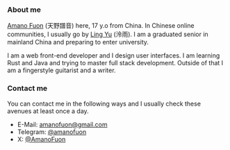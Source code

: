 ### About me

<ins>Amano Fuon</ins> (天野譜音) here, 17 y.o from China. In Chinese online communities, I usually go by <ins>Ling Yu</ins> (泠雨). I am a graduated senior in mainland China and preparing to enter university.

I am a web front-end developer and I design user interfaces. I am learning Rust and Java and trying to master full stack development. Outside of that I am a fingerstyle guitarist and a writer.

### Contact me

You can contact me in the following ways and I usually check these avenues at least once a day.

- E-Mail: [amanofuon@gmail.com](mailto:amanofuon@gmail.com)
- Telegram: [@amanofuon](https://t.me/amanofuon)
- X: [@AmanoFuon](https://x.com/AmanoFuon)
